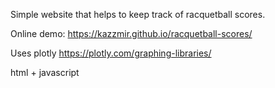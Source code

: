 Simple website that helps to keep track of racquetball scores.

Online demo: https://kazzmir.github.io/racquetball-scores/

Uses plotly https://plotly.com/graphing-libraries/

html + javascript
